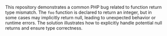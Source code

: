 This repository demonstrates a common PHP bug related to function return type mismatch. The `foo` function is declared to return an integer, but in some cases may implicitly return null, leading to unexpected behavior or runtime errors.  The solution illustrates how to explicitly handle potential null returns and ensure type correctness.